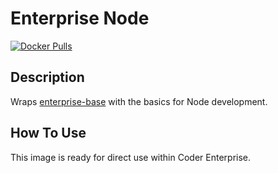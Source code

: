 # Enterprise Node

[![Docker Pulls](https://img.shields.io/docker/pulls/bravo68web/cdr-enterprise-node?label=codercom%2Fenterprise-node)](https://hub.docker.com/r/bravo68web/cdr-enterprise-node)

## Description

Wraps [enterprise-base](../base/README.md) with the basics for Node development.

## How To Use

This image is ready for direct use within Coder Enterprise.
